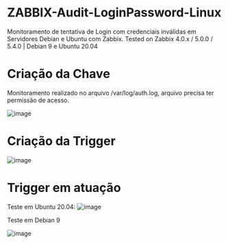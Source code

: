 # ZABBIX-Audit-LoginPassword-Linux
Monitoramento de tentativa de Login com credenciais inválidas em Servidores Debian e Ubuntu com Zabbix. 
Tested on Zabbix 4.0.x / 5.0.0 / 5.4.0 | Debian 9 e Ubuntu 20.04

# Criação da Chave
Monitoramento realizado no arquivo /var/log/auth.log, arquivo precisa ter permissão de acesso.

![image](https://user-images.githubusercontent.com/88397673/156215437-a75e95fe-4128-4df8-b0d5-a3bfa6827e94.png)

# Criação da Trigger

![image](https://user-images.githubusercontent.com/88397673/156215646-95c6b82b-95d5-4a27-bd76-359a0a5f6638.png)

# Trigger em atuação

Teste em Ubuntu 20.04:
![image](https://user-images.githubusercontent.com/88397673/156216579-98cb81f4-d9d1-43b5-aaf7-5279fcc1c8e8.png)

Teste em Debian 9

![image](https://user-images.githubusercontent.com/88397673/156218104-eda23433-7f45-4aa7-8610-cab392544257.png)
